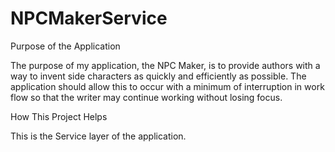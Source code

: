 # NPCMakerService

Purpose of the Application

The purpose of my application, the NPC Maker, is to provide authors with a way to invent side characters as quickly and efficiently as possible. The application should allow this to occur with a minimum of interruption in work flow so that the writer may continue working without losing focus.

How This Project Helps

This is the Service layer of the application.
